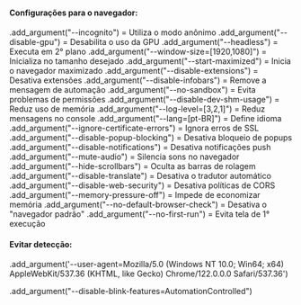 #### Configurações para o navegador:

.add_argument("--incognito")                  = Utiliza o modo anônimo
.add_argument("--disable-gpu")                = Desabilita o uso da GPU
.add_argument("--headless")                   = Executa em 2° plano
.add_argument("--window-size=[1920,1080]")    = Inicializa no tamanho desejado 
.add_argument("--start-maximized")            = Inicia o navegador maximizado 
.add_argument("--disable-extensions")         = Desativa extensões 
.add_argument("--disable-infobars")           = Remove a mensagem de automação 
.add_argument("--no-sandbox")                 = Evita problemas de permissões
.add_argument("--disable-dev-shm-usage")      = Reduz uso de memória
.add_argument("--log-level=[3,2,1]")          = Reduz mensagens no console
.add_argument("--lang=[pt-BR]")               = Define idioma  
.add_argument("--ignore-certificate-errors")  = Ignora erros de SSL 
.add_argument("--disable-popup-blocking")     = Desativa bloqueio de popups 
.add_argument("--disable-notifications")      = Desativa notificações push 
.add_argument("--mute-audio")                 = Silencia sons no navegador 
.add_argument("--hide-scrollbars")            = Oculta as barras de rolagem 
.add_argument("--disable-translate")          = Desativa o tradutor automático 
.add_argument("--disable-web-security")       = Desativa políticas de CORS 
.add_argument("--memory-pressure-off")        = Impede de economizar memória
.add_argument("--no-default-browser-check")   = Desativa o "navegador padrão" 
.add_argument("--no-first-run")               = Evita tela de 1° execução 

#### Evitar detecção: 

.add_argument('--user-agent=Mozilla/5.0 (Windows NT 10.0; Win64; x64) AppleWebKit/537.36 (KHTML, like Gecko) Chrome/122.0.0.0 Safari/537.36') 

.add_argument("--disable-blink-features=AutomationControlled")  